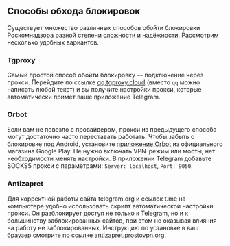 ## Способы обхода блокировок
Существует множество различных способов обойти блокировки Роскомнадзора разной степени сложности и надёжности. Рассмотрим несколько удобных вариантов.

### Tgproxy
Самый простой способ обойти блокировку — подключение через прокси. Перейдите по ссылке 
[qq.tgproxy.cloud](http://qq.tgproxy.cloud) (вместо `qq` можно написать любой текст) и вы получите настройки прокси, которые автоматически примет ваше приложение Telegram. 

### Orbot
Если вам не повезло с провайдером, прокси из предыдущего способа могут достаточно часто переставать работать. Чтобы забыть о блокировке под Android, установите [приложение Orbot](https://play.google.com/store/apps/details?id=org.torproject.android&hl=ru) из официального магазина Google Play. Не нужно включать VPN-режим или мосты, нет необходимости менять настройки. В приложении Telegram добавьте SOCKS5 прокси с параметрами: `Server: localhost`, `Port: 9050`.

### Antizapret
Для корректной работы сайта telegram.org и ссылок t.me на компьютере удобно использовать скрипт автоматической настройки прокси. Он разблокирует доступ не только к Telegram, но и к большинству заблокированных сайтов, при этом не оказывая влияния на работу не заблокированных. Инструкцию по установке в ваш браузер смотрите по ссылке [antizapret.prostovpn.org](https://antizapret.prostovpn.org).
